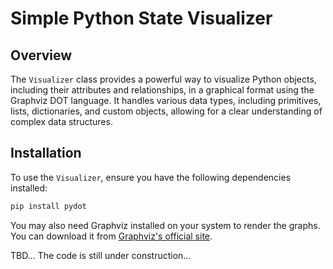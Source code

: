 # Simple Python State Visualizer

## Overview

The `Visualizer` class provides a powerful way to visualize Python objects, including their attributes and relationships, in a graphical format using the Graphviz DOT language. It handles various data types, including primitives, lists, dictionaries, and custom objects, allowing for a clear understanding of complex data structures.


## Installation

To use the `Visualizer`, ensure you have the following dependencies installed:

```bash
pip install pydot
```

You may also need Graphviz installed on your system to render the graphs. You can download it from [Graphviz's official site](https://graphviz.gitlab.io/download/).



TBD... The code is still under construction...
